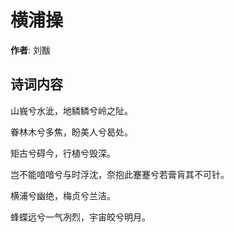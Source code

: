 # 横浦操

**作者**: 刘黻

## 诗词内容

山峩兮水泚，地鳞鳞兮岭之阯。

眷林木兮多焦，盼美人兮曷处。

矩古兮碍今，行植兮毁深。

岂不能喑喑兮与时浮沈，奈抱此蹇蹇兮若膏肓其不可针。

横浦兮幽绝，梅贞兮兰洁。

蜂蝶远兮一气冽烈，宇宙皎兮明月。

